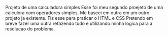 Projeto de uma calculadora simples
Esse foi meu segundo proejeto de uma calculora com operadores simples.
Me baseei em outra em um outro projeto ja existente.
Fiz esse para praticar o HTML e CSS
Pretendo em breve fazer uma outra refazendo tudo e utilizando minha logica para a resolucao do problema.
